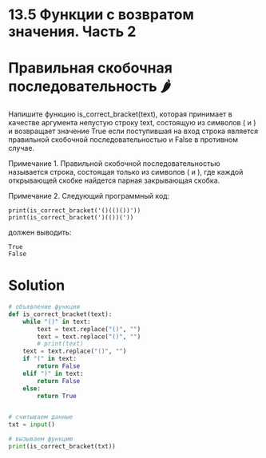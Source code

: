 # 13.5 Функции с возвратом значения. Часть 2

# Правильная скобочная последовательность 🌶️

Напишите функцию is_correct_bracket(text), которая принимает в качестве аргумента непустую строку text, состоящую из
символов ( и ) и возвращает значение True если поступившая на вход строка является правильной скобочной
последовательностью и False в противном случае.

Примечание 1. Правильной скобочной последовательностью называется строка, состоящая только из символов ( и ), где каждой
открывающей скобке найдется парная закрывающая скобка.

Примечание 2. Следующий программный код:

```
print(is_correct_bracket('()(()())'))
print(is_correct_bracket(')(())('))
```

должен выводить:

```
True
False
```

# Solution

```python
# объявление функции
def is_correct_bracket(text):
    while "()" in text:
        text = text.replace("()", "")
        text = text.replace("()", "")
        # print(text)
    text = text.replace("()", "")
    if "(" in text:
        return False
    elif ")" in text:
        return False
    else:
        return True


# считываем данные
txt = input()

# вызываем функцию
print(is_correct_bracket(txt))
```